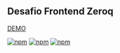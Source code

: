 ## Desafio Frontend Zeroq
[DEMO](https://desafio-frontend-zeroq.firebaseapp.com/)

[![npm](https://img.shields.io/badge/react-16.8.6-brightgreen.svg)]()
[![npm](https://img.shields.io/badge/bootstrap-4.3.1-brightgreen.svg)]()
[![npm](https://img.shields.io/badge/firebase-5.9.3-brightgreen.svg)]()
